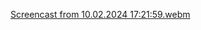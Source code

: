 
[Screencast from 10.02.2024 17:21:59.webm](https://github.com/monty930/BridgeScenarios/assets/71830127/ea75420a-ced3-48b0-8f62-c2f26a8245a1)
